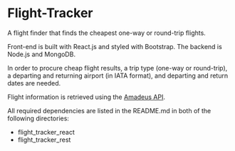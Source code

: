# Flight-Tracker

A flight finder that finds the cheapest one-way or round-trip flights.

Front-end is built with React.js and styled with Bootstrap. The backend is Node.js and MongoDB.

In order to procure cheap flight results, a trip type (one-way or round-trip), a departing and returning airport (in IATA format), and departing and return dates are needed.

Flight information is retrieved using the [Amadeus API](https://developers.amadeus.com/).

All required dependencies are listed in the README.md in both of the following directories:
- flight_tracker_react
- flight_tracker_rest


